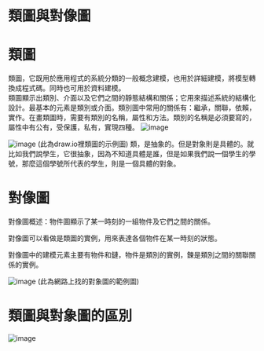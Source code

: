 # 類圖與對像圖

# 類圖

類圖，它既用於應用程式的系統分類的一般概念建模，也用於詳細建模，將模型轉換成程式碼。同時也可用於資料建模。          
類圖顯示出類別、介面以及它們之間的靜態結構和關係；它用來描述系統的結構化設計。最基本的元素是類別或介面。類別圖中常用的關係有：繼承，關聯，依賴，實作。在畫類圖時，需要有類別的名稱，屬性和方法。類別的名稱是必須要寫的，屬性中有公有，受保護，私有，實現四種。
![image](https://github.com/zzxxoo0717/software-engineering/assets/71486133/9fe0bc58-0a44-4ec4-b525-7934ec26bb31)


![image](https://github.com/zzxxoo0717/software-engineering/assets/71486133/6c1adca6-67f7-42b5-8764-5dff4814eb14)
(此為draw.io裡類圖的示例圖)
類，是抽象的。但是對象則是具體的。就比如我們說學生，它很抽象，因為不知道具體是誰，但是如果我們說一個學生的學號，那麼這個學號所代表的學生，則是一個具體的對象。

# 對像圖

對像圖概述：物件圖顯示了某一時刻的一組物件及它們之間的關係。

對像圖可以看做是類圖的實例，用來表達各個物件在某一時刻的狀態。

對像圖中的建模元素主要有物件和鏈，物件是類別的實例，鍊是類別之間的關聯關係的實例。

![image](https://github.com/zzxxoo0717/software-engineering/assets/71486133/bd5646c7-e16a-491d-84fc-339ae716f7b1)
(此為網路上找的對象圖的範例圖)


# 類圖與對象圖的區別

![image](https://github.com/zzxxoo0717/software-engineering/assets/71486133/8edba6d5-ada8-46ce-917f-4668ca9c1fba)

